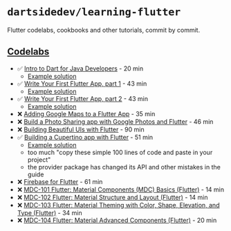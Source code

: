 # `dartsidedev/learning-flutter`

Flutter codelabs, cookbooks and other tutorials, commit by commit.

## [Codelabs](./codelabs)

* ✅ [Intro to Dart for Java Developers](https://codelabs.developers.google.com/codelabs/from-java-to-dart/index.html?index=..%2F..index) - 20 min
    * [Example solution](./codelabs/from-java-to-dart)
* ✅ [Write Your First Flutter App, part 1](https://codelabs.developers.google.com/codelabs/first-flutter-app-pt1/index.html?index=..%2F..index) - 43 min
    * [Example solution](./codelabs/first-flutter-app)
* ✅ [Write Your First Flutter App, part 2](https://codelabs.developers.google.com/codelabs/first-flutter-app-pt2/index.html?index=..%2F..index) - 43 min
    * [Example solution](./codelabs/first-flutter-app)
* ❌ [Adding Google Maps to a Flutter App](https://codelabs.developers.google.com/codelabs/google-maps-in-flutter/index.html?index=..%2F..index) - 35 min
* ❌ [Build a Photo Sharing app with Google Photos and Flutter](https://codelabs.developers.google.com/codelabs/google-photos-sharing/index.html?index=..%2F..index) - 46 min
* ❌ [Building Beautiful UIs with Flutter](https://codelabs.developers.google.com/codelabs/flutter/index.html?index=..%2F..index) - 90 min
* ✅ [Building a Cupertino app with Flutter](https://codelabs.developers.google.com/codelabs/flutter-cupertino/index.html?index=..%2F..index) - 51 min
    * [Example solution](./codelabs/flutter-cupertino)
    * too much "copy these simple 100 lines of code and paste in your project"
    * the provider package has changed its API and other mistakes in the guide
* ❌ [Firebase for Flutter](https://codelabs.developers.google.com/codelabs/flutter-firebase/index.html?index=..%2F..index) - 61 min
* ❌ [MDC-101 Flutter: Material Components (MDC) Basics (Flutter)](https://codelabs.developers.google.com/codelabs/mdc-101-flutter/index.html?index=..%2F..index) - 14 min
* ❌ [MDC-102 Flutter: Material Structure and Layout (Flutter)](https://codelabs.developers.google.com/codelabs/mdc-102-flutter/index.html?index=..%2F..index) - 14 min
* ❌ [MDC-103 Flutter: Material Theming with Color, Shape, Elevation, and Type (Flutter)](https://codelabs.developers.google.com/codelabs/mdc-103-flutter/index.html?index=..%2F..index) - 34 min
* ❌ [MDC-104 Flutter: Material Advanced Components (Flutter)](https://codelabs.developers.google.com/codelabs/mdc-104-flutter/index.html?index=..%2F..index) - 20 min
